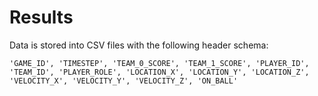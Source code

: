 # Results

Data is stored into CSV files with the following header schema:

`'GAME_ID', 'TIMESTEP', 'TEAM_0_SCORE', 'TEAM_1_SCORE', 'PLAYER_ID', 'TEAM_ID', 'PLAYER_ROLE', 'LOCATION_X', 'LOCATION_Y',
                 'LOCATION_Z', 'VELOCITY_X', 'VELOCITY_Y', 'VELOCITY_Z', 'ON_BALL'`